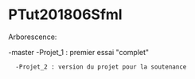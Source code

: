 # PTut201806Sfml

Arborescence:
  
  -master
      -Projet_1 : premier essai "complet"
      
      -Projet_2 : version du projet pour la soutenance
